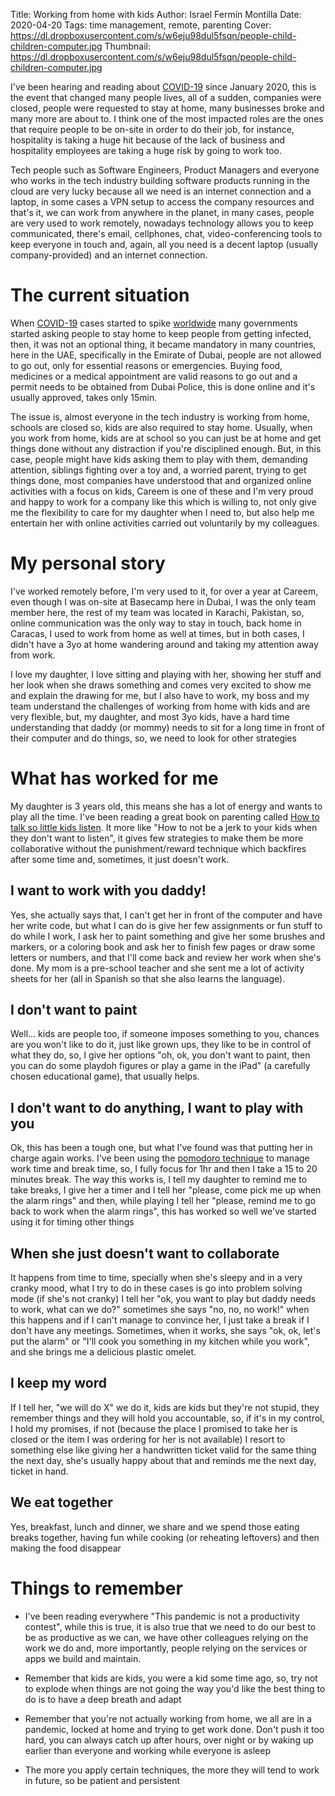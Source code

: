 Title: Working from home with kids
Author: Israel Fermín Montilla
Date: 2020-04-20
Tags: time management, remote, parenting
Cover: https://dl.dropboxusercontent.com/s/w6eju98dul5fsqn/people-child-children-computer.jpg
Thumbnail: https://dl.dropboxusercontent.com/s/w6eju98dul5fsqn/people-child-children-computer.jpg

I've been hearing and reading about [COVID-19](https://en.wikipedia.org/wiki/Coronavirus_disease_2019) since January 2020, this is the event that
changed many people lives, all of a sudden, companies were closed, people were requested to
stay at home, many businesses broke and many more are about to. I think one of the most impacted
roles are the ones that require people to be on-site in order to do their job, for instance, hospitality
is taking a huge hit because of the lack of business and hospitality employees are taking a 
huge risk by going to work too.

Tech people such as Software Engineers, Product Managers and everyone who works in the tech industry
building software products running in the cloud are very lucky because all we need is an internet
connection and a laptop, in some cases a VPN setup to access the company resources and that's it, we
can work from anywhere in the planet, in many cases, people are very used to work remotely, nowadays
technology allows you to keep communicated, there's email, cellphones, chat, video-conferencing tools
to keep everyone in touch and, again, all you need is a decent laptop (usually company-provided) and
an internet connection.

# The current situation
When [COVID-19](https://en.wikipedia.org/wiki/Coronavirus_disease_2019) cases started to spike 
[worldwide](https://www.worldometers.info/coronavirus/) many governments started asking people to stay
home to keep people from getting infected, then, it was not an optional thing, it became mandatory in
many countries, here in the UAE, specifically in the Emirate of Dubai, people are not allowed to go
out, only for essential reasons or emergencies. Buying food, medicines or a medical appointment are
valid reasons to go out and a permit needs to be obtained from Dubai Police, this is done online
and it's usually approved, takes only 15min. 

The issue is, almost everyone in the tech industry is working from home, schools are closed
so, kids are also required to stay home. Usually, when you work from home, kids are at school
so you can just be at home and get things done without any distraction if you're disciplined enough.
But, in this case, people might have kids asking them to play with them, demanding attention, siblings
fighting over a toy and, a worried parent, trying to get things done, most companies have understood
that and organized online activities with a focus on kids, Careem is one of these and I'm very proud
and happy to work for a company like this which is willing to, not only give me the flexibility to
care for my daughter when I need to, but also help me entertain her with online activities carried out
voluntarily by my colleagues.

# My personal story
I've worked remotely before, I'm very used to it, for over a year at Careem, even though I was on-site 
at Basecamp here in Dubai, I was the only team member here, the rest of my team was located in Karachi,
Pakistan, so, online communication was the only way to stay in touch, back home in Caracas, I used to work from
home as well at times, but in both cases, I didn't have a 3yo at home wandering around and taking my attention
away from work. 

I love my daughter, I love sitting and playing with her, showing her stuff and her look when
she draws something and comes very excited to show me and explain the drawing for me, but I also have to
work, my boss and my team understand the challenges of working from home with kids and are very flexible,
but, my daughter, and most 3yo kids, have a hard time understanding that daddy (or mommy) needs to 
sit for a long time in front of their computer and do things, so, we need to look for other strategies

# What has worked for me
My daughter is 3 years old, this means she has a lot of energy and wants to play all the time. I've been reading
a great book on parenting called [How to talk so little kids listen](https://www.goodreads.com/book/show/29430725-how-to-talk-so-little-kids-will-listen). It more like "How to not be a jerk to your kids
when they don't want to listen", it gives few strategies to make them be more collaborative without the punishment/reward
technique which backfires after some time and, sometimes, it just doesn't work.

## I want to work with you daddy!
Yes, she actually says that, I can't get her in front of the computer and have her write code, but what I can do
is give her few assignments or fun stuff to do while I work, I ask her to paint something and give her
some brushes and markers, or a coloring book and ask her to finish few pages or draw some letters or numbers, 
and that I'll come back and review her work when she's done. My mom is a pre-school teacher and she sent me
a lot of activity sheets for her (all in Spanish so that she also learns the language).

## I don't want to paint
Well... kids are people too, if someone imposes something to you, chances are you won't like to do it, just like grown
ups, they like to be in control of what they do, so, I give her options "oh, ok, you don't want to paint, then you can
do some playdoh figures or play a game in the iPad" (a carefully chosen educational game), that usually helps.

## I don't want to do anything, I want to play with you
Ok, this has been a tough one, but what I've found was that putting her in charge again works. I've been using the
[pomodoro technique](https://en.wikipedia.org/wiki/Pomodoro_Technique) to manage work time and break time, so, I fully focus for 1hr and then I take a 15 to 20 minutes
break. The way this works is, I tell my daughter to remind me to take breaks, I give her a timer and I tell her
"please, come pick me up when the alarm rings" and then, while playing I tell her "please, remind me to go back to work
when the alarm rings", this has worked so well we've started using it for timing other things 

## When she just doesn't want to collaborate
It happens from time to time, specially when she's sleepy and in a very cranky mood, what I try to do in these cases
is go into problem solving mode (if she's not cranky) I tell her "ok, you want to play but daddy needs to work, what
can we do?" sometimes she says "no, no, no work!" when this happens and if I can't manage to convince her, I just
take a break if I don't have any meetings. Sometimes, when it works, she says "ok, ok, let's put the alarm" or
"I'll cook you something in my kitchen while you work", and she brings me a delicious plastic omelet. 

## I keep my word
If I tell her, "we will do X" we do it, kids are kids but they're not stupid, they remember things and they will
hold you accountable, so, if it's in my control, I hold my promises, if not (because the place I promised to take
her is closed or the item I was ordering for her is not available) I resort to something else like giving her a
handwritten ticket valid for the same thing the next day, she's usually happy about that and reminds me the next
day, ticket in hand.

## We eat together
Yes, breakfast, lunch and dinner, we share and we spend those eating breaks together, having fun while cooking
(or reheating leftovers) and then making the food disappear

# Things to remember
* I've been reading everywhere "This pandemic is not a productivity contest", while this is true, it is also true
that we need to do our best to be as productive as we can, we have other colleagues relying on the work we do and,
more importantly, people relying on the services or apps we build and maintain.

* Remember that kids are kids, you were a kid some time ago, so, try not to explode when things are not going the way you'd like
the best thing to do is to have a deep breath and adapt

* Remember that you're not actually working from home, we all are in a pandemic, locked at home and trying to get
work done. Don't push it too hard, you can always catch up after hours, over night or by waking up earlier than everyone
and working while everyone is asleep

* The more you apply certain techniques, the more they will tend to work in future, so be patient and persistent
